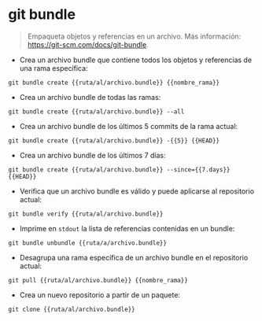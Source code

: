 # git bundle

> Empaqueta objetos y referencias en un archivo.
> Más información: <https://git-scm.com/docs/git-bundle>.

- Crea un archivo bundle que contiene todos los objetos y referencias de una rama específica:

`git bundle create {{ruta/al/archivo.bundle}} {{nombre_rama}}`

- Crea un archivo bundle de todas las ramas:

`git bundle create {{ruta/al/archivo.bundle}} --all`

- Crea un archivo bundle de los últimos 5 commits de la rama actual:

`git bundle create {{ruta/al/archivo.bundle}} -{{5}} {{HEAD}}`

- Crea un archivo bundle de los últimos 7 días:

`git bundle create {{ruta/al/archivo.bundle}} --since={{7.days}} {{HEAD}}`

- Verifica que un archivo bundle es válido y puede aplicarse al repositorio actual:

`git bundle verify {{ruta/al/archivo.bundle}}`

- Imprime en `stdout` la lista de referencias contenidas en un bundle:

`git bundle unbundle {{ruta/a/archivo.bundle}}`

- Desagrupa una rama específica de un archivo bundle en el repositorio actual:

`git pull {{ruta/al/archivo.bundle}} {{nombre_rama}}`

- Crea un nuevo repositorio a partir de un paquete:

`git clone {{ruta/al/archivo.bundle}}`
